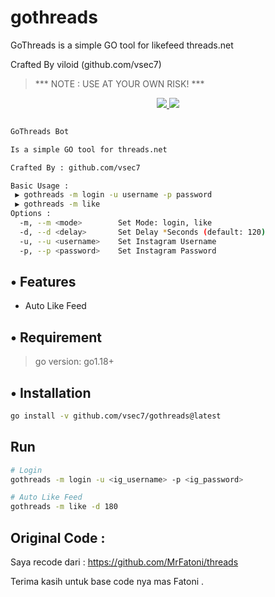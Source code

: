 # gothreads
GoThreads is a simple GO tool for likefeed threads.net

Crafted By viloid (github.com/vsec7)

> *** NOTE : USE AT YOUR OWN RISK! ***

<p align="center"> 
    <a href="https://goreportcard.com/report/github.com/vsec7/gothreads">
        <img src="https://goreportcard.com/badge/github.com/vsec7/gothreads">
    </a>
    <a href="https://twitter.com/verry__d">
        <img src="https://img.shields.io/twitter/follow/verry__d.svg?logo=twitter">
    </a> 
</p>

```bash

GoThreads Bot

Is a simple GO tool for threads.net

Crafted By : github.com/vsec7

Basic Usage :
 ▶ gothreads -m login -u username -p password
 ▶ gothreads -m like
Options :
  -m, --m <mode>        Set Mode: login, like
  -d, --d <delay>       Set Delay *Seconds (default: 120)
  -u, --u <username>    Set Instagram Username
  -p, --p <password>    Set Instagram Password

```

## • Features
- Auto Like Feed

## • Requirement
> go version: go1.18+ 

## • Installation
```bash
go install -v github.com/vsec7/gothreads@latest
```

## Run
```bash
# Login 
gothreads -m login -u <ig_username> -p <ig_password>

# Auto Like Feed
gothreads -m like -d 180
```

## Original Code :
Saya recode dari : https://github.com/MrFatoni/threads

Terima kasih untuk base code nya mas Fatoni .
